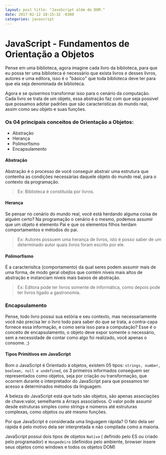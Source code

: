 ```yaml
--- 
layout: post title: "JavaScript além do DOM." 
date: 2017-02-12 18:15:32 -0300 
categories: javascript 
---
```


# JavaScript - Fundamentos de Orientação a Objetos

Pense em uma biblioteca, agora imagine cada livro da biblioteca, para que eu possa ter uma biblioteca é necessário que exista livros e desses livros, autores e uma editora, isso é o "básico" que toda biblioteca deve ter para que ela seja denominada de biblioteca.

Agora e se quisermos transformar isso para o cenário da computação. Cada livro se trata de um objeto, essa abstração faz com que seja possivel que possamos adotar padrões que são caracteristicas do mundo real, assim como seu objeto e suas funções.

###  Os 04 principais conceitos de Orientação a Objetos:

 - Abstração
 - Herança
 - Polimorfismo
 - Encapsulamento


#### Abstração

Abstração é o processo de você conseguir abstrair uma estrutura que contenha as condições necessárias daquele objeto do mundo real, para o contexto da programação.

> Ex: Biblioteca é constituida por livros.

#### Herança

Se pensar no cenário do mundo real, você está herdando alguma coisa de alguém certo?
Na programação o cenário é o mesmo, podemos assumir que um objeto é elemento Pai e que os elementos filhos herdam comportamentos e métodos do pai.

> Ex: Autores possuem uma herança de livros, isto é posso saber de um determinado autor quais livros foram escrito por ele.


#### Polimorfismo

É a caracterisitca (comportamento) da qual seres podem assumir mais de uma forma, de modo geral obejtos que contém níveis mais altos de abstração e instanciam níveis mais baixos de abstração.

> Ex: Editora pode ter livros somente de informática, como depois pode ter livros ligado a gastronomia.

### Encapsulamento

Pense, todo livro possui sua estória e seu contexto, mas necessariamente você não precisa ler o livro todo para saber do que se trata, a contra-capa fornece essa informação, e como seria isso para a computação? Esse é o conceito de encapsulamento, o objeto deve expor somente o necessário, sem a necessidade de contar como algo foi realizado, você apenas o consome. ;)


#### Tipos Primitivos em JavaScript

Bom o JavaScript é Orientado á objetos, existem 05 tipos:  `strings, number, boolean, null e undefined`, os 3 primeiros informados conseguem ser representados como objetos, seja por criação ou transformação, que ocorrem durante o interpretador do JavaScript para que possamos ter acesso a determinados métodos da linguagem.

 A beleza do JavaScript está que tudo são objetos, são apenas associações de chave:valor, semelhante a Arrays associativos. O valor pode assumir desde estruturas simples como strings e números até estruturas complexas, como objetos ou até mesmo funções.


Por que JavaScript é considerada uma linguagem rápida? O fato dela ser rápida é pelo motivo dela ser interpretada e não compilada como a maioria.  

JavaScript possui dois tipos de objetos `Nativo` ( definido pelo ES ou criado pelo programador) e `Hospedeiro` (definidos pelo ambiente, browser insere seus objetos como windows e todos os objetos DOM)
